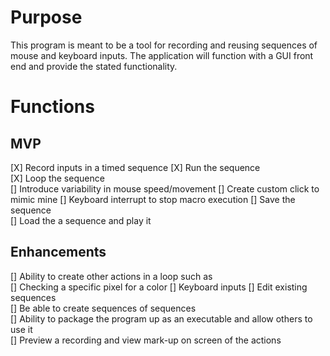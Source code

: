 # Purpose
This program is meant to be a tool for recording and reusing sequences of mouse and keyboard inputs. The application will function with a GUI front end and provide the stated functionality.

# Functions
## MVP
[X] Record inputs in a timed sequence 
[X] Run the sequence  
[X] Loop the sequence  
[] Introduce variability in mouse speed/movement
[] Create custom click to mimic mine
[] Keyboard interrupt to stop macro execution
[] Save the sequence  
[] Load the a sequence and play it  

## Enhancements
[] Ability to create other actions in a loop such as  
    [] Checking a specific pixel for a color 
[] Keyboard inputs
[] Edit existing sequences  
[] Be able to create sequences of sequences  
[] Ability to package the program up as an executable and allow others to use it  
[] Preview a recording and view mark-up on screen of the actions